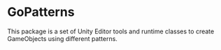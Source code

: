 GoPatterns
==========

This package is a set of Unity Editor tools and runtime classes to create GameObjects using different patterns.
